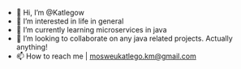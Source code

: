- 👋 Hi, I’m @Katlegow
- 👀 I’m interested in life in general
- 🌱 I’m currently learning microservices in java
- 💞️ I’m looking to collaborate on any java related projects. Actually anything!
- 📫 How to reach me | mosweukatlego.km@gmail.com

<!---
Katlegow/Katlegow is a ✨ special ✨ repository because its `README.md` (this file) appears on your GitHub profile.
You can click the Preview link to take a look at your changes.
--->
